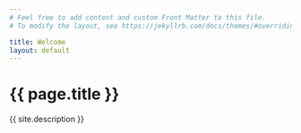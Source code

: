 ```yaml
---
# Feel free to add content and custom Front Matter to this file.
# To modify the layout, see https://jekyllrb.com/docs/themes/#overriding-theme-defaults

title: Welcome
layout: default
---
```


<div class="jumbotron p-3 p-md-5 text-white rounded bg-dark">
    <div class="col-md-6 px-0">
        <h1 class="display-4 font-italic">{{ page.title }}</h1>
        <p class="lead my-3">{{ site.description }}</p>
        <!--<p class="lead mb-0"><a href="#" class="text-white font-weight-bold">Continue reading...</a></p>-->
    </div>
</div>
